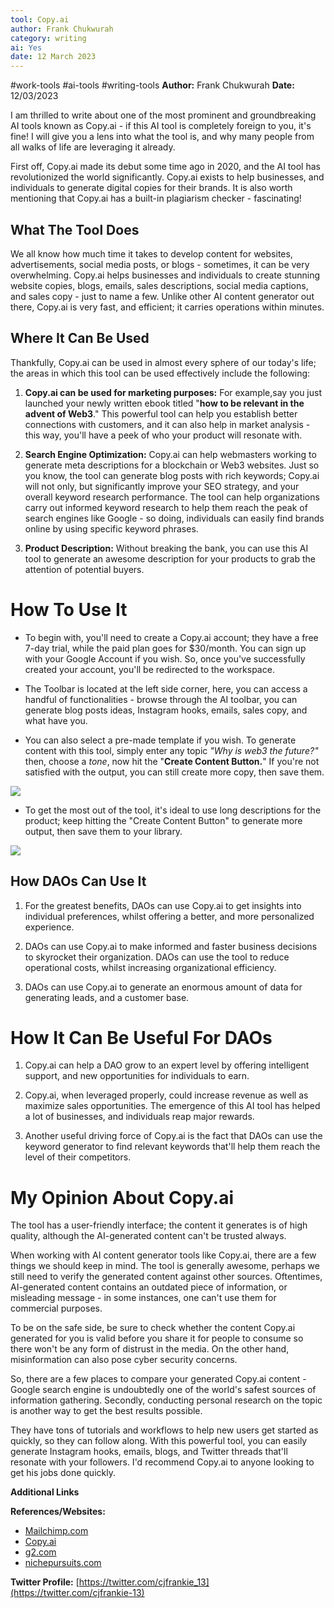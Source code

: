 ```yaml
---
tool: Copy.ai
author: Frank Chukwurah
category: writing
ai: Yes
date: 12 March 2023
---
```

#work-tools #ai-tools #writing-tools
**Author:** Frank Chukwurah 
**Date:** 12/03/2023

I am thrilled to write about one of the most prominent and groundbreaking AI tools known as Copy.ai - if this AI tool is completely foreign to you, it's fine! I will give you a lens into what the tool is, and why many people from all walks of life are leveraging it already.

First off, Copy.ai made its debut some time ago in 2020, and the AI tool has revolutionized the world significantly. Copy.ai exists to help businesses, and individuals to generate digital copies for their brands. It is also worth mentioning that Copy.ai has a built-in plagiarism checker - fascinating!

## What The Tool Does

We all know how much time it takes to develop content for websites, advertisements, social media posts, or blogs - sometimes, it can be very overwhelming. Copy.ai helps businesses and individuals to create stunning website copies, blogs, emails, sales descriptions, social media captions, and sales copy - just to name a few. Unlike other AI content generator out there, Copy.ai is very fast, and efficient; it carries operations within minutes.

## Where It Can Be Used

Thankfully, Copy.ai can be used in almost every sphere of our today's life; the areas in which this tool can be used effectively include the following:

1. **Copy.ai can be used for marketing purposes:**
For example,say you just launched your newly written ebook titled "**how to be relevant in the advent of Web3**." This powerful tool can help you establish better connections with customers, and it can also help in market analysis - this way, you'll have a peek of who your product will resonate with. 

2. **Search Engine Optimization:**
Copy.ai can help webmasters working to generate meta descriptions for a blockchain or Web3 websites. Just so you know, the tool can generate blog posts with rich keywords; Copy.ai will not only, but significantly improve your SEO strategy, and your overall keyword research performance. The tool can help organizations carry out informed keyword research to help them reach the peak of search engines like Google - so doing, individuals can easily find brands online by using specific keyword phrases.

3. **Product Description:**
Without breaking the bank, you can use this AI tool to generate an awesome description for your products to grab the attention of potential buyers.

# How To Use It

* To begin with, you'll need to create a Copy.ai account; they have a free 7-day trial, while the paid plan goes for $30/month. You can sign up with your Google Account if you wish. So, once you've successfully created your account, you'll be redirected to the workspace.

* The Toolbar is located at the left side corner, here, you can access a handful of functionalities - browse through the AI toolbar, you can generate blog posts ideas, Instagram hooks, emails, sales copy, and what have you. 

* You can also select a pre-made template if you wish. To generate content with this tool, simply enter any topic *"Why is web3 the future?"* then, choose a *tone*, now hit the "**Create Content Button.**" If you're not satisfied with the output, you can still create more copy, then save them.

 ![](https://i.imgur.com/j2axe3B.jpg)
 
 * To get the most out of the tool, it's ideal to use long descriptions for the product; keep hitting the "Create Content Button" to generate more output, then save them to your library. 

 ![](https://i.imgur.com/sl0Kgcz.jpg)


## How DAOs Can Use It

1. For the greatest benefits, DAOs can use Copy.ai to get insights into individual preferences, whilst offering a better, and more personalized experience. 

2. DAOs can use Copy.ai to make informed and faster business decisions to skyrocket their organization. DAOs can use the tool to reduce operational costs, whilst increasing organizational efficiency. 

3. DAOs can use Copy.ai to generate an enormous amount of data for generating leads, and a customer base.

# How It Can Be Useful For DAOs

1. Copy.ai can help a DAO grow to an expert level by offering intelligent support, and new opportunities for individuals to earn. 

2. Copy.ai, when leveraged properly, could increase revenue as well as maximize sales opportunities. The emergence of this AI tool has helped a lot of businesses, and individuals reap major rewards.

3. Another useful driving force of Copy.ai is the fact that DAOs can use the keyword generator to find relevant keywords that'll help them reach the level of their competitors. 

# My Opinion About Copy.ai

The tool has a user-friendly interface; the content it generates is of high quality, although the AI-generated content can't be trusted always. 

When working with AI content generator tools like Copy.ai, there are a few things we should keep in mind. The tool is generally awesome, perhaps we still need to verify the generated content against other sources. Oftentimes, AI-generated content contains an outdated piece of information, or misleading message - in some instances, one can't use them for commercial purposes.

To be on the safe side, be sure to check whether the content Copy.ai generated for you is valid before you share it for people to consume so there won't be any form of distrust in the media. On the other hand, misinformation can also pose cyber security concerns. 

So, there are a few places to compare your generated Copy.ai content - Google search engine is undoubtedly one of the world's safest sources of information gathering. 
Secondly, conducting personal research on the topic is another way to get the best results possible.

They have tons of tutorials and workflows to help new users get started as quickly, so they can follow along. With this powerful tool, you can easily generate Instagram hooks, emails, blogs, and Twitter threads that'll resonate with your followers. I'd recommend Copy.ai to anyone looking to get his jobs done  quickly.

**Additional Links**

**References/Websites:**
* [Mailchimp.com](https://tinyurl.com/3vuvrdtt)
* [Copy.ai](https://copy.ai)
* [g2.com](https://tinyurl.com/42xx95vw)
* [nichepursuits.com](https://tinyurl.com/4w9482hv)

**Twitter Profile:**
[https://twitter.com/cjfrankie_13](https://twitter.com/cjfrankie-13)